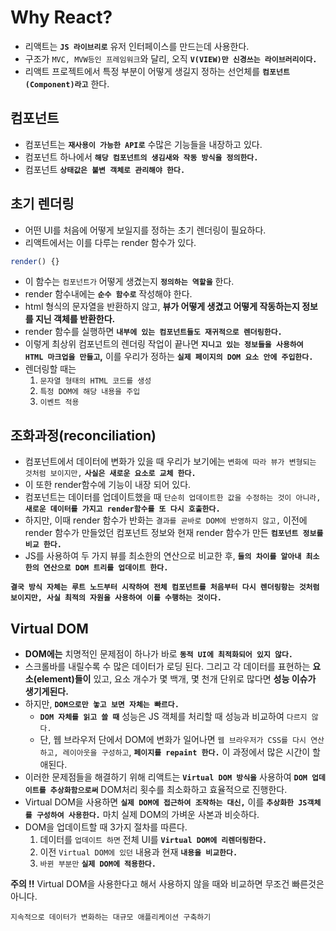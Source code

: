 # Why React?

- 리액트는 **`JS 라이브리로`** 유저 인터페이스를 만드는데 사용한다.
- 구조가 `MVC, MVW등인 프레임워크`와 달리, 오직 **`V(VIEW)만 신경쓰는 라이브러리이다.`**
- 리액트 프로젝트에서 특정 부분이 어떻게 생길지 정하는 선언체를 **`컴포넌트(Component)라고`** 한다.

## 컴포넌트

- 컴포넌트는 **`재사용이 가능한 API로`** 수많은 기능들을 내장하고 있다.
- 컴포넌트 하나에서 **`해당 컴포넌트의 생김새와 작동 방식을 정의한다.`**
- 컴포넌트 **`상태값은 불변 객체로 관리해야 한다.`**

## 초기 렌더링

- 어떤 UI를 처음에 어떻게 보일지를 정하는 초기 렌더링이 필요하다.
- 리액트에서는 이를 다루는 render 함수가 있다.

```js
render() {}
```

- 이 함수는 `컴포넌트가` 어떻게 생겼는지 **`정의하는 역할을`** 한다.
- render 함수내에는 **`순수 함수로`** 작성해야 한다.
- html 형식의 문자열을 반환하지 않고, **뷰가 어떻게 생겼고 어떻게 작동하는지 정보를 지닌 객체를 반환한다.**
- render 함수를 실행하면 **`내부에 있는 컴포넌트들도 재귀적으로 렌더링한다.`** 
- 이렇게 최상위 컴포넌트의 렌더링 작업이 끝나면 **`지니고 있는 정보들을 사용하여 HTML 마크업을 만들고`,** 이를 우리가 정하는 **`실제 페이지의 DOM 요소 안에 주입한다.`**
- 렌더링할 때는
  1. `문자열 형태의 HTML 코드를 생성`
  2. `특정 DOM에 해당 내용을 주입`
  3. `이벤트 적용`

## 조화과정(reconciliation)

- 컴포넌트에서 데이터에 변화가 있을 때 우리가 보기에는 `변화에 따라 뷰가 변형되는 것처럼 보이지만,` **`사실은 새로운 요소로 교체 한다.`**
- 이 또한 render함수에 기능이 내장 되어 있다.
- 컴포넌트는 데이터를 업데이트했을 때 `단순히 업데이트한 값을 수정하는 것이 아니라,` **`새로운 데이터를 가지고 render함수를 또 다시 호출한다.`**
- 하지만, 이때 render 함수가 반화는 `결과를 곧바로 DOM에 반영하지 않고,` 이전에 render 함수가 만들었던 컴포넌트 정보와 현재 render 함수가 만든 **`컴포넌트 정보를 비교 한다.`**
- JS를 사용하여 두 가지 뷰를 최소한의 연산으로 비교한 후, **`둘의 차이를 알아내 최소한의 연산으로 DOM 트리를 업데이트 한다.`**

**`결국 방식 자체는 루트 노드부터 시작하여 전체 컴포넌트를 처음부터 다시 렌더링항는 것처럼 보이지만, 사실 최적의 자원을 사용하여 이를 수행하는 것이다.`**

## Virtual DOM

- **DOM에는** 치명적인 문제점이 하나가 바로 **`동적 UI에 최적화되어 있지 않다.`**
- 스크롤바를 내릴수록 수 많은 데이터가 로딩 된다. 그리고 각 데이터를 표현하는 **요소(element)들이** 있고, 요소 개수가 몇 백개, 몇 천개 단위로 많다면 **성능 이슈가 생기게된다.**
- 하지만, **`DOM으로만 놓고 보면 자체는 빠르다.`**
  - **`DOM 자체를 읽고 쓸 때`** 성능은 JS 객체를 처리할 때 성능과 비교하여 `다르지 않다.`
  - 단, 웹 브라우저 단에서 DOM에 변화가 일어나면 `웹 브라우저가 CSS를 다시 연산하고, 레이아웃을 구성하고`, **`페이지를 repaint 한다.`** 이 과정에서 많은 시간이 할애된다.
- 이러한 문제점들을 해결하기 위해 리액트는 **`Virtual DOM 방식을`** 사용하여 **`DOM 업데이트를 추상화함으로써`** DOM처리 횟수를 최소화하고 효율적으로 진행한다.
- Virtual DOM을 사용하면 **`실제 DOM에 접근하여 조작하는 대신,`** 이를 **`추상화한 JS객체를 구성하여 사용한다.`** 마치 실제 DOM의 가벼운 사본과 비슷하다.
- DOM을 업데이트할 때 3가지 절차를 따른다.
  1. 데이터를 `업데이트 하면` 전체 UI를 **`Virtual DOM에 리렌더링한다.`**
  2. 이전 `Virtual DOM에 있던` 내용과 현재 **`내용을 비교한다.`**
  3. `바뀐 부분만` **`실제 DOM에 적용한다.`**

**주의 !!**
Virtual DOM을 사용한다고 해서 사용하지 않을 때와 비교하면 무조건 빠른것은 아니다.

```text
지속적으로 데이터가 변화하는 대규모 애플리케이션 구축하기
```